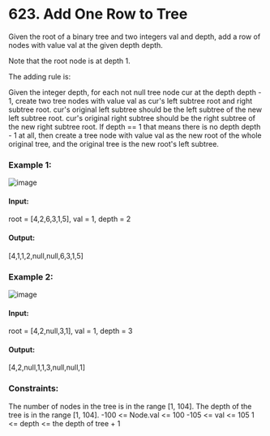 # 623. Add One Row to Tree
Given the root of a binary tree and two integers val and depth, add a row of nodes with value val at the given depth depth.

Note that the root node is at depth 1.

The adding rule is:

Given the integer depth, for each not null tree node cur at the depth depth - 1, create two tree nodes with value val as cur's left subtree root and right subtree root.
cur's original left subtree should be the left subtree of the new left subtree root.
cur's original right subtree should be the right subtree of the new right subtree root.
If depth == 1 that means there is no depth depth - 1 at all, then create a tree node with value val as the new root of the whole original tree, and the original tree is the new root's left subtree.
 

### Example 1:
![image](https://github.com/Shailesh93602/potd/assets/87556206/95694827-2992-4fa1-b74d-c87669422a15)
#### Input:
root = [4,2,6,3,1,5], val = 1, depth = 2
#### Output:
[4,1,1,2,null,null,6,3,1,5]

### Example 2:
![image](https://github.com/Shailesh93602/potd/assets/87556206/8c8caeb4-425b-46a9-ab50-5c587e5992a1)
#### Input: 
root = [4,2,null,3,1], val = 1, depth = 3
#### Output: 
[4,2,null,1,1,3,null,null,1]
 
### Constraints:
The number of nodes in the tree is in the range [1, 104].
The depth of the tree is in the range [1, 104].
-100 <= Node.val <= 100
-105 <= val <= 105
1 <= depth <= the depth of tree + 1


